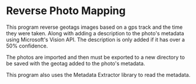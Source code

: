# Reverse Photo Mapping

This program reverse geotags images based on a gps track and the time they were taken. 
Along with adding a description to the photo's metadata using Microsoft's Vision API. The description is only added if it has over a 50% confidence.

The photos are imported and then must be exported to a new directory to be saved with the geotag added to the photo's metadata. 

This program also uses the Metadata Extractor library to read the metadata.
